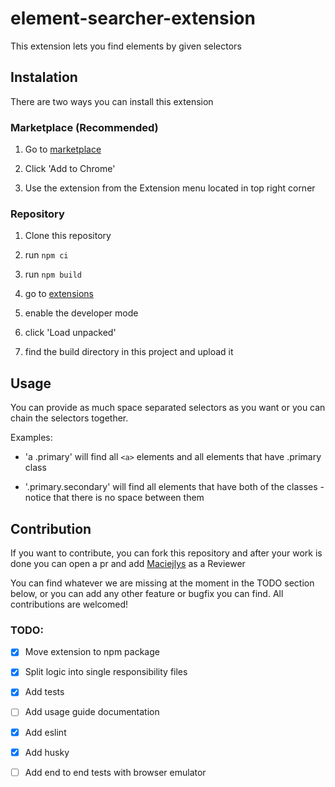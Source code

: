 # element-searcher-extension

This extension lets you find elements by given selectors

## Instalation

There are two ways you can install this extension

### Marketplace (Recommended)

1. Go to [marketplace](https://chrome.google.com/webstore/detail/element-searcher/neijamaklehlgdgamkklcgdabceanbal?hl=en&authuser=0)

2. Click 'Add to Chrome'

3. Use the extension from the Extension menu located in top right corner

### Repository

1. Clone this repository

2. run `npm ci`

3. run `npm build`

4. go to [extensions](chrome://extensions/)

5. enable the developer mode

6. click 'Load unpacked'

7. find the build directory in this project and upload it

## Usage

You can provide as much space separated selectors as you want or you can chain the selectors together.

Examples:

- 'a .primary' will find all `<a>` elements and all elements that have .primary class

- '.primary.secondary' will find all elements that have both of the classes - notice that there is no space between them

## Contribution

If you want to contribute, you can fork this repository and after your work is done you can open
a pr and add [Maciejlys](https://github.com/Maciejlys) as a Reviewer

You can find whatever we are missing at the moment in the TODO section below, or you can add any other feature or bugfix you can find. All contributions are welcomed!

### TODO:

- [x] Move extension to npm package

- [x] Split logic into single responsibility files

- [x] Add tests

- [ ] Add usage guide documentation

- [x] Add eslint

- [x] Add husky

- [ ] Add end to end tests with browser emulator
